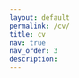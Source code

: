 ```yaml
---
layout: default
permalink: /cv/
title: cv
nav: true
nav_order: 3
description:
---
```


<div class="row">
    <object class="embed-responsive-item" data="../assets/pdf/cv.pdf#toolbar=0" type='application/pdf' width="1000" height="1000"></object>
</div>